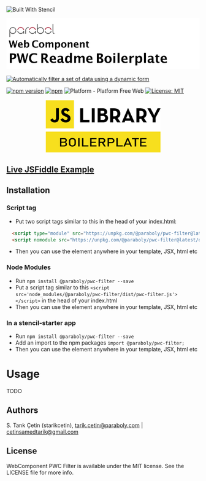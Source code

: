 ![Built With Stencil](https://img.shields.io/badge/-Built%20With%20Stencil-16161d.svg?logo=data%3Aimage%2Fsvg%2Bxml%3Bbase64%2CPD94bWwgdmVyc2lvbj0iMS4wIiBlbmNvZGluZz0idXRmLTgiPz4KPCEtLSBHZW5lcmF0b3I6IEFkb2JlIElsbHVzdHJhdG9yIDE5LjIuMSwgU1ZHIEV4cG9ydCBQbHVnLUluIC4gU1ZHIFZlcnNpb246IDYuMDAgQnVpbGQgMCkgIC0tPgo8c3ZnIHZlcnNpb249IjEuMSIgaWQ9IkxheWVyXzEiIHhtbG5zPSJodHRwOi8vd3d3LnczLm9yZy8yMDAwL3N2ZyIgeG1sbnM6eGxpbms9Imh0dHA6Ly93d3cudzMub3JnLzE5OTkveGxpbmsiIHg9IjBweCIgeT0iMHB4IgoJIHZpZXdCb3g9IjAgMCA1MTIgNTEyIiBzdHlsZT0iZW5hYmxlLWJhY2tncm91bmQ6bmV3IDAgMCA1MTIgNTEyOyIgeG1sOnNwYWNlPSJwcmVzZXJ2ZSI%2BCjxzdHlsZSB0eXBlPSJ0ZXh0L2NzcyI%2BCgkuc3Qwe2ZpbGw6I0ZGRkZGRjt9Cjwvc3R5bGU%2BCjxwYXRoIGNsYXNzPSJzdDAiIGQ9Ik00MjQuNywzNzMuOWMwLDM3LjYtNTUuMSw2OC42LTkyLjcsNjguNkgxODAuNGMtMzcuOSwwLTkyLjctMzAuNy05Mi43LTY4LjZ2LTMuNmgzMzYuOVYzNzMuOXoiLz4KPHBhdGggY2xhc3M9InN0MCIgZD0iTTQyNC43LDI5Mi4xSDE4MC40Yy0zNy42LDAtOTIuNy0zMS05Mi43LTY4LjZ2LTMuNkgzMzJjMzcuNiwwLDkyLjcsMzEsOTIuNyw2OC42VjI5Mi4xeiIvPgo8cGF0aCBjbGFzcz0ic3QwIiBkPSJNNDI0LjcsMTQxLjdIODcuN3YtMy42YzAtMzcuNiw1NC44LTY4LjYsOTIuNy02OC42SDMzMmMzNy45LDAsOTIuNywzMC43LDkyLjcsNjguNlYxNDEuN3oiLz4KPC9zdmc%2BCg%3D%3D&colorA=16161d&style=for-the-badge)

![WebComponent PWC Filter](https://raw.githubusercontent.com/paraboly/pwc-filter/master/assets/logo.png)

[![Automatically filter a set of data using a dynamic form](https://img.shields.io/badge/-Automatically%20filter%20a%20set%20of%20data%20using%20a%20dynamic%20form-lightgrey?style=for-the-badge)](https://github.com/Paraboly/pwc-filter)

[![npm version](https://img.shields.io/npm/v/@paraboly/pwc-filter.svg?style=for-the-badge)](https://www.npmjs.com/package/@paraboly/pwc-filter)
[![npm](https://img.shields.io/npm/dt/@paraboly/pwc-filter.svg?style=for-the-badge)](https://www.npmjs.com/package/@paraboly/pwc-filter)
![Platform - Platform Free Web](https://img.shields.io/badge/-Web%20%7C%20Platform%20Free-blue?style=for-the-badge)
[![License: MIT](https://img.shields.io/badge/License-MIT-green.svg?style=for-the-badge)](https://opensource.org/licenses/MIT)

<p align="center">
  <img alt="WebComponent PWC Filter"
        src="https://raw.githubusercontent.com/paraboly/pwc-filter/master/assets/Screenshots/JSLibraryBoilerplate.png" />
</p>

## [Live JSFiddle Example](https://jsfiddle.net/starikcetin/604c75pd/)

## Installation

### Script tag

- Put two script tags similar to this in the head of your index.html:

```html
  <script type="module" src="https://unpkg.com/@paraboly/pwc-filter@latest/dist/pwc-filter/pwc-filter.esm.js"></script>
  <script nomodule src="https://unpkg.com/@paraboly/pwc-filter@latest/dist/pwc-filter/pwc-filter.js"></script>
```

- Then you can use the element anywhere in your template, JSX, html etc

### Node Modules

- Run `npm install @paraboly/pwc-filter --save`
- Put a script tag similar to this `<script src='node_modules/@paraboly/pwc-filter/dist/pwc-filter.js'></script>` in the head of your index.html
- Then you can use the element anywhere in your template, JSX, html etc

### In a stencil-starter app

- Run `npm install @paraboly/pwc-filter --save`
- Add an import to the npm packages `import @paraboly/pwc-filter;`
- Then you can use the element anywhere in your template, JSX, html etc

# Usage

TODO

## Authors

S. Tarık Çetin (starikcetin), tarik.cetin@paraboly.com | cetinsamedtarik@gmail.com

## License

WebComponent PWC Filter is available under the MIT license. See the LICENSE file for more info.
